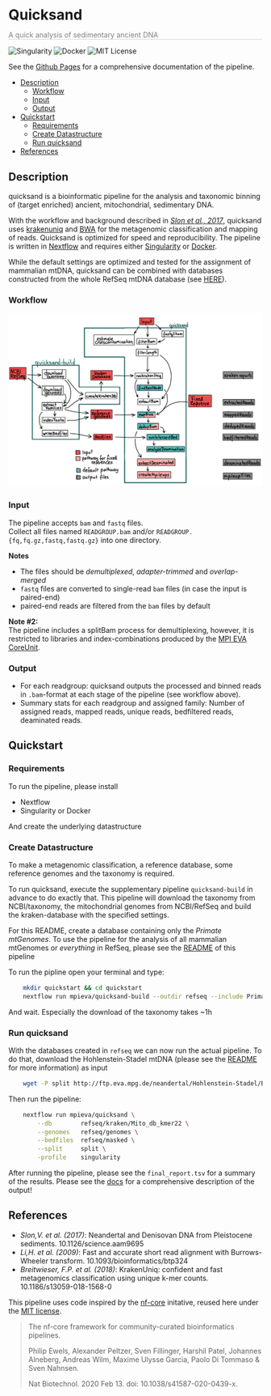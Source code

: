 <h1 style="border:0px;padding-bottom:0px;margin-bottom:0px">Quicksand</h1>
<p style="color:grey;border-bottom:1px solid lightgrey">A quick analysis of sedimentary ancient DNA</p>

![Singularity](https://img.shields.io/badge/run_with-Singularity-ff69b4?style=for-the-badge)
![Docker](https://img.shields.io/badge/run_with-Docker-0db7ed?style=for-the-badge)
![MIT License](https://img.shields.io/github/license/mpieva/quicksand?style=for-the-badge)


See the [Github Pages](https://mpieva.github.io/quicksand) for a comprehensive documentation of the pipeline.

<!-- TOC -->
- [Description](#description)
    - [Workflow](#workflow)
    - [Input](#input)
    - [Output](#output)
- [Quickstart](#quickstart)
    - [Requirements](#requirements)
    - [Create Datastructure](#create-datastructure)
    - [Run quicksand](#run-quicksand)
- [References](#references)
<!-- /TOC -->

## Description
quicksand is a bioinformatic pipeline for the analysis and taxonomic binning of (target enriched) ancient, mitochondrial, sedimentary DNA.

With the workflow and background described in [_Slon et al., 2017_](https://science.sciencemag.org/content/sci/suppl/2017/04/26/science.aam9695.DC1/aam9695_SM.pdf), quicksand uses [krakenuniq](https://doi.org/10.1186/s13059-018-1568-0) and [BWA](https://github.com/mpieva/network-aware-bwa) for the metagenomic classification and mapping of reads. Quicksand is optimized for speed and reproducibility. The pipeline is written in [Nextflow](https://doi.org/10.1038/nbt.3820) and requires either [Singularity](https://doi.org/10.1371/journal.pone.0177459) or [Docker](https://www.docker.com/).

While the default settings are optimized and tested for the assignment of mammalian mtDNA, quicksand can be combined with databases constructed from the whole RefSeq mtDNA database
(see [HERE](https://www.github.com/mpieva/quicksand-build)).

### Workflow

<p align=center>
    <img src="assets/pipeline_overview_v1.6.png" alt="Graphical overview over the pipeline workflow" width='800px'>
</p>

### Input

The pipeline accepts `bam` and `fastq` files.\
Collect all files named `READGROUP.bam` and/or `READGROUP.{fq,fq.gz,fastq,fastq.gz}` into one directory.

**Notes**
- The files should be _demultiplexed_, _adapter-trimmed_ and _overlap-merged_
- `fastq` files are converted to single-read `bam` files (in case the input is paired-end)
- paired-end reads are filtered from the `bam` files by default

**Note #2:**\
The pipeline includes a splitBam process for demultiplexing, however, it is restricted to libraries and index-combinations produced by the [MPI EVA CoreUnit](https://www.eva.mpg.de/genetics/index/).

### Output
- For each readgroup: quicksand outputs the processed and binned reads in `.bam`-format at each stage of the pipeline (see workflow above).
- Summary stats for each readgroup and assigned family: Number of assigned reads, mapped reads, unique reads, bedfiltered reads, deaminated reads.

## Quickstart
### Requirements

To run the pipeline, please install
 - Nextflow
 - Singularity or Docker

And create the underlying datastructure

### Create Datastructure

To make a metagenomic classification, a reference database, some reference genomes and the taxonomy is required.

To run quicksand, execute the supplementary pipeline `quicksand-build`  in advance to do exactly that. This pipeline will download the taxonomy from NCBI/taxonomy, the mitochondrial genomes from NCBI/RefSeq
and build the kraken-database with the specified settings.

For this README, create a database containing only the _Primate mtGenomes_. To use the pipeline for the analysis of all mammalian mtGenomes or _everything_ in RefSeq, please see the [README](https://www.github.com/mpieva/quicksand-build) of this pipeline

To run the pipline open your terminal and type:

```bash
    mkdir quickstart && cd quickstart
    nextflow run mpieva/quicksand-build --outdir refseq --include Primates
```

And wait. Especially the download of the taxonomy takes ~1h

### Run quicksand

With the databases created in `refseq` we can now run the actual pipeline.
To do that, download the Hohlenstein-Stadel mtDNA (please see the [README](http://ftp.eva.mpg.de/neandertal/Hohlenstein-Stadel/README) for more information) as input

```bash
    wget -P split http://ftp.eva.mpg.de/neandertal/Hohlenstein-Stadel/BAM/mtDNA/HST.raw_data.ALL.bam
```

Then run the pipeline:

```bash
    nextflow run mpieva/quicksand \
        --db        refseq/kraken/Mito_db_kmer22 \
        --genomes   refseq/genomes \
        --bedfiles  refseq/masked \
        --split     split \
        -profile    singularity
```

After running the pipeline, please see the `final_report.tsv` for a summary of the results. Please see the [docs](https://mpieva.github.io/quicksand/usage.html#output) for a comprehensive description of the output!

## References

- *Slon,V. et al. (2017)*: Neandertal and Denisovan DNA from Pleistocene sediments. 10.1126/science.aam9695
- *Li,H. et al. (2009)*: Fast and accurate short read alignment with Burrows-Wheeler transform. 10.1093/bioinformatics/btp324
- *Breitwieser, F.P. et al. (2018)*: KrakenUniq: confident and fast metagenomics classification using unique k-mer counts. 10.1186/s13059-018-1568-0

This pipeline uses code inspired by the [nf-core](https://nf-co.re) initative, reused here under the [MIT license](https://github.com/nf-core/tools/blob/master/LICENSE).

> The nf-core framework for community-curated bioinformatics pipelines.
>
> Philip Ewels, Alexander Peltzer, Sven Fillinger, Harshil Patel, Johannes Alneberg, Andreas Wilm, Maxime Ulysse Garcia, Paolo Di Tommaso & Sven Nahnsen.
>
> Nat Biotechnol. 2020 Feb 13. doi: 10.1038/s41587-020-0439-x.

